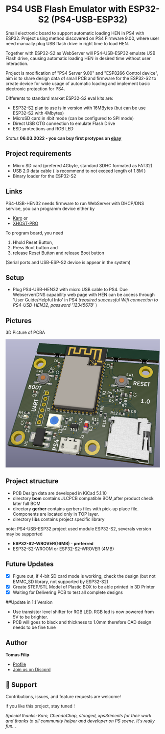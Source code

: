 <h1 align="center">PS4 USB Flash Emulator with ESP32-S2 (PS4-USB-ESP32)</h1>

<p>Small electronic board to support automatic loading HEN in PS4 with ESP32. Project using method discovered on PS4 Firmware 9.00, where user need manually plug USB flash drive in right time to load HEN. 

Together with  ESP32-S2 as WebServer will PS4-USB-ESP32 emulate USB Flash drive, causing automatic loading HEN in desired time without user interaction.

Project is modification of "PS4 Server 9.00" and "ESP8266 Control device", aim is to share design data of small PCB and firmware for the ESP32-S2 to create device for wide  usage of automatic loading and implement basic electronic protection for PS4.

Differents to standard market ESP32-S2 eval kits are:
- ESP32-S2 plan to use is in version with 16MBytes (but can be use ESP32-S2 with 4Mbytes)
- MicroSD card in 4bit mode (can be configured to SPI mode)
- Direct USB OTG connection to emulate Flash Drive
- ESD protections and RGB LED 
 </p>

<i>Status</i>
<b> 06.03.2022 - you can buy first protypes on  [ebay](https://www.ebay.de/itm/165370662367)</b>

## Project requirements
- Micro SD card (prefered 4Gbyte, standard SDHC formated as FAT32)
- USB 2.0 data cable ( is recommend to not exceed length of 1.8M )
- Binary loader for the ESP32-S2

## Links
PS4-USB-HEN32 needs firmware to run WebServer with DHCP/DNS service, you can programm device either by 
 - [Karo](https://karo218.ir/espweb/ "Karo ESP programming method") or 
 - [XHOST-PRO ](https://t.co/l7LI6YW8ns "XHOST-Pro programming method") 


To program board, you need 
1. Hhold Reset Button,
2. Press Boot button and 
3. release Reset Button and release Boot button

(Serial ports and USB-ESP-S2 device is appear in the system)

## Setup
- Plug PS4-USB-HEN32 with micro USB cable to PS4. Due Webserver/DNS capability  web page with HEN  can be access through 'User Guide/Helpful Info' in PS4  <i>(required successful Wifi connection to PS4-USB-HEN32, password '12345678'</i> )

## Pictures

3D Picture of PCBA 

![PS4-USB-HEN32](/screenshots/ps4-usb-hen-esp32.png)


## Project structure

- PCB Design data are developed in KiCad 5.1.10
- directory <b>bom</b> contains JLCPCB compatible BOM,after product check later full BOM 
- directory <b>gerber</b> contains gerbers files with pick-up place file. Components are located only in TOP layer. 
- directory <b>libs </b> contains project specific  library

note:   PS4-USB-ESP32 project used module ESP32-S2, severals version may be supported
 - <b>ESP32-S2-WROVER(16MB) - preferred </b>
 - ESP32-S2-WROOM or ESP32-S2-WROVER (4MB)
 

## Future Updates

- [X] Figure out, if 4-bit SD card mode is working, check the design (but not EMMC_SD library, not supported by ESP32-S2)
- [X] Create STEP/STL Model of Plastic BOX to be able printed in 3D Printer
- [X]  Waiting for Delivering PCB to test all complete designs

##Update in 1.1 Version
- Use transistor level shifter for RGB LED. RGB led is now powered from 5V to be brighter. 
- PCB will goes to black and thickness to 1.0mm therefore CAD design needs to be fine tune 


## Author

**Tomas Filip**

- [Profile](https://github.com/TomasFilipCZ "Tomas Filip on GitHub")
- [Join us on Discord](https://discord.gg/DWephJvzwR "Discord Server")

## 🤝 Support

Contributions, issues, and feature requests are welcome!

if you like this project, stay tuned !

<i>Special thanks: Karo, ChendoChap, stooged, xps3riments for their work and thanks to all community helper and developer on PS scene.  It's really fun...</i>
